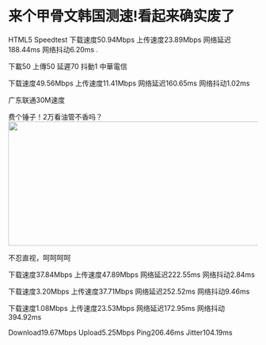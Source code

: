 # 来个甲骨文韩国测速!看起来确实废了


HTML5 Speedtest 下载速度50.94Mbps 上传速度23.89Mbps 网络延迟188.44ms 网络抖动6.20ms .

下載50 上傳50 延遲70 抖動1 中華電信

下载速度49.56Mbps 上传速度11.41Mbps 网络延迟160.65ms 网络抖动1.02ms

广东联通30M速度<img src="static/image/smiley/default/lol.gif" smilieid="12" border="0" alt="" />

费个锤子！2万看油管不香吗？<br />
<img id="aimg_eQrl2" onclick="zoom(this, this.src, 0, 0, 0)" class="zoom" width="600" height="251" src="https://img.818618.xyz/1.jpg" onmouseover="img_onmouseoverfunc(this)" onclick="zoom(this)" style="cursor:pointer" border="0" alt="" />

不忍直视，呵呵呵呵

下载速度37.84Mbps 上传速度47.89Mbps 网络延迟222.55ms 网络抖动2.84ms

下载速度3.20Mbps 上传速度37.71Mbps 网络延迟252.52ms 网络抖动9.46ms

下载速度1.08Mbps 上传速度23.53Mbps 网络延迟172.95ms 网络抖动394.92ms

Download19.67Mbps Upload5.25Mbps Ping206.46ms Jitter104.19ms
